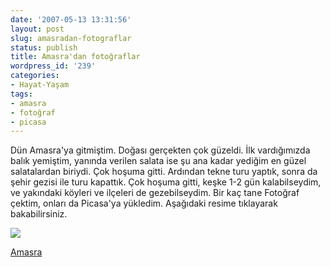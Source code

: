 ```yaml
---
date: '2007-05-13 13:31:56'
layout: post
slug: amasradan-fotograflar
status: publish
title: Amasra'dan fotoğraflar
wordpress_id: '239'
categories:
- Hayat-Yaşam
tags:
- amasra
- fotoğraf
- picasa
---
```


Dün Amasra'ya gitmiştim. Doğası gerçekten çok güzeldi. İlk vardığımızda balık yemiştim, yanında verilen salata ise şu ana kadar yediğim en güzel salatalardan biriydi. Çok hoşuma gitti. Ardından tekne turu yaptık, sonra da şehir gezisi ile turu kapattık. Çok hoşuma gitti, keşke 1-2 gün kalabilseydim, ve yakındaki köyleri ve ilçeleri de gezebilseydim. Bir kaç tane Fotoğraf çektim, onları da Picasa'ya yükledim. Aşağıdaki resime tıklayarak bakabilirsiniz.



[![](http://lh6.google.com.tr/image/sabutay/RkbaKBcwTdE/AAAAAAAAAcY/UQnVcfCUH6M/s160-c/Amasra.jpg)](http://picasaweb.google.com.tr/sabutay/Amasra)

[Amasra](http://picasaweb.google.com.tr/sabutay/Amasra)
